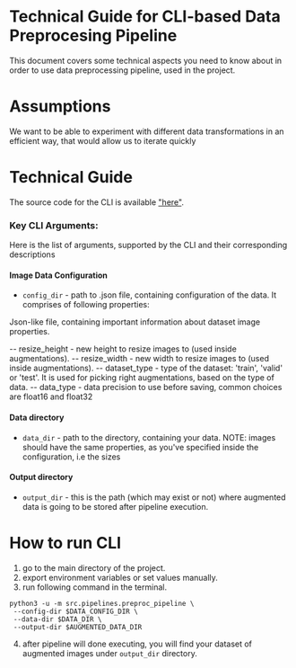 # Technical Guide for CLI-based Data Preprocesing Pipeline

This document covers some technical aspects you
need to know about in order to use data preprocessing pipeline, used in the project.

# Assumptions

We want to be able to experiment 
with different data transformations in an efficient way, 
that would allow us to iterate quickly

# Technical Guide 

The source code for the CLI is available ["here"](https://github.com/LovePelmeni/DeepfakeStream/blob/main/src/pipelines/train_pipeline.py).


### Key CLI Arguments:

Here is the list of arguments, supported by the CLI 
and their corresponding descriptions

#### Image Data Configuration

- `config_dir` - path to .json file, containing configuration of the data. It comprises of following properties: 

Json-like file, containing important information about dataset image properties.

-- resize_height - new height to resize images to (used inside augmentations).
-- resize_width - new width to resize images to (used inside augmentations).
-- dataset_type - type of the dataset: 'train', 'valid' or 'test'. It is used for picking right augmentations, based on the type of data.
-- data_type - data precision to use before saving, common choices are float16 and float32

#### Data directory
- `data_dir` - path to the directory, containing your data. NOTE: images should have the same properties, as you've specified inside the configuration, i.e the sizes

#### Output directory
- `output_dir` - this is the path (which may exist or not) where augmented data is going to be stored after pipeline execution.

# How to run CLI

1. go to the main directory of the project.
2. export environment variables or set values manually.
3. run following command in the terminal.

```
python3 -u -m src.pipelines.preproc_pipeline \
 --config-dir $DATA_CONFIG_DIR \
 --data-dir $DATA_DIR \
 --output-dir $AUGMENTED_DATA_DIR
```
4. after pipeline will done executing, you will find your dataset of augmented images under `output_dir` directory.